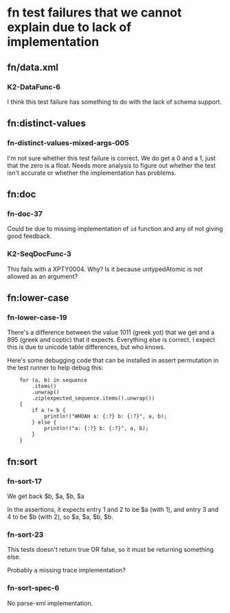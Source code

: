# fn test failures that we cannot explain due to lack of implementation

## fn/data.xml 

### K2-DataFunc-6

I think this test failure has something to do with the lack of schema support.

## fn:distinct-values

### fn-distinct-values-mixed-args-005

I'm not sure whether this test failure is correct. We do get a 0 and a 1,
just that the zero is a float. Needs more analysis to figure out whether
the test isn't accurate or whether the implementation has problems.

## fn:doc

### fn-doc-37

Could be due to missing implementation of `id` function and any of not giving
good feedback.

### K2-SeqDocFunc-3

This fails with a XPTY0004. Why? Is it because untypedAtomic is not allowed as an argument?

## fn:lower-case

### fn-lower-case-19

There's a difference between the value 1011 (greek yot) that we get and a 895
(greek and coptic) that it expects. Everything else is correct. I expect this
is due to unicode table differences, but who knows.

Here's some debugging code that can be installed in assert permutation in
the test runner to help debug this:

```
    for (a, b) in sequence
        .items()
        .unwrap()
        .zip(expected_sequence.items().unwrap())
    {
        if a != b {
            println!("WHOAH a: {:?} b: {:?}", a, b);
        } else {
            println!("a: {:?} b: {:?}", a, b);
        }
    }
```

## fn:sort

### fn-sort-17

We get back $b, $a, $b, $a

In the assertions, it expects entry 1 and 2 to be $a (with 1), and entry
3 and 4 to be $b (with 2), so $a, $a, $b, $b.

### fn-sort-23

This tests doesn't return true OR false, so it must be returning something else.

Probably a missing trace implementation?

### fn-sort-spec-6

No parse-xml implementation.
